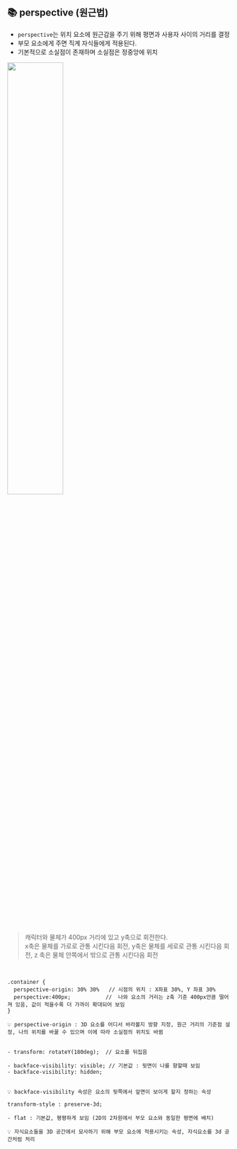 ## 📚  perspective (원근법)

- ```perspective```는 위치 요소에 원근감을 주기 위해 평면과 사용자 사이의 거리를 결정
- 부모 요소에게 주면 직계 자식들에게 적용된다.
- 기본적으로 소실점이 존재하며 소실점은 정중앙에 위치

<image src="https://user-images.githubusercontent.com/112460430/191278627-eed17e53-41ab-4176-9c8f-0d70da234c38.png" width="50%">

> 캐릭터와 물체가 400px 거리에 있고 y축으로 회전한다. <br>
> x축은 물체를 가로로 관통 시킨다음 회전, y축은 물체를 세로로 관통 시킨다음 회전, z 축은 물체 안쪽에서 밖으로 관통 시킨다음 회전
<br>

```
.container {
  perspective-origin: 30% 30%   // 시점의 위치 : X좌표 30%, Y 좌표 30% 
  perspective:400px;           //  나와 요소의 거리는 z축 기준 400px만큼 떨어져 있음, 값이 적을수록 더 가까이 확대되어 보임
}

💡 perspective-origin : 3D 요소를 어디서 바라볼지 방향 지정, 원근 거리의 기준점 설정, 나의 위치를 바꿀 수 있으며 이에 따라 소실점의 위치도 바뀜 
```

	
```

- transform: rotateY(180deg);  // 요소를 뒤집음
	
- backface-visibility: visible; // 기본값 : 뒷면이 나를 향할때 보임
- backface-visibility: hidden;

	
💡 backface-visibility 속성은 요소의 뒷쪽에서 앞면이 보이게 할지 정하는 속성 
```

	
```
transform-style : preserve-3d;

- flat : 기본값, 평평하게 보임 (2D의 2차원에서 부모 요소와 동일한 평면에 배치)

💡 자식요소들을 3D 공간에서 묘사하기 위해 부모 요소에 적용시키는 속성, 자식요소를 3d 공간처럼 처리
```

